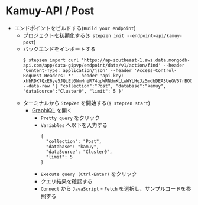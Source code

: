 # Kamuy-API / Post

- エンドポイントをビルドする(`Build your endpoint`)
  - プロジェクトを初期化する(`$ stepzen init --endpoint=api/kamuy-post`)
  - バックエンドをインポートする
    ```text
    $ stepzen import curl 'https://ap-southeast-1.aws.data.mongodb-api.com/app/data-gipvp/endpoint/data/v1/action/find' --header 'Content-Type: application/json' --header 'Access-Control-Request-Headers: *' --header 'api-key: xhbRDK7QxE6ye5JQiEt0WmHniR74qpWRNdmKLLwWYLHqJz5mdbDEASUeGV67rBOC' --data-raw '{ "collection":"Post", "database":"kamuy", "dataSource":"Cluster0", "limit": 5 }'
    ```
  - ターミナルから `StepZen` を開始する(`$ stepzen start`)
    - [GraphiQL](https://dashboard.stepzen.com/explorer?endpoint=api%2Fkamuy-post) を開く
      - `Pretty query` をクリック
      - `Variables` へ以下を入力する
        ```text
        {
          "collection": "Post",
          "database": "kamuy",
          "dataSource": "Cluster0",
          "limit": 5
        }
        ```
      - `Execute query (Ctrl-Enter)` をクリック
      - クエリ結果を確認する
      - `Connect` から `JavaScript` - `Fetch` を選択し、サンプルコードを参照する

[StepZen]: https://stepzen.com/
